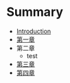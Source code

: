 # Summary

* [Introduction](README.md)
* [第一章](chapter1.md)
* 第二章
   * test
* [第三章](cp3)
* [第四章](cp4)

